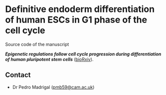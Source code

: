 # Definitive endoderm differentiation of human ESCs in G1 phase of the cell cycle

Source code of the manuscript

***Epigenetic regulations follow cell cycle progression during differentiation of human pluripotent stem cells*** ([bioRxiv](https://www.biorxiv.org)).


Contact
-------
* Dr Pedro Madrigal (pmb59@cam.ac.uk)

